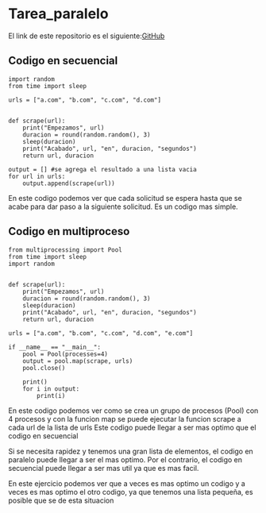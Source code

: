 # Tarea_paralelo

El link de este repositorio es el siguiente:[GitHub](https://github.com/joseluis031/Tarea_paralelo.git)

## Codigo en secuencial

```
import random
from time import sleep

urls = ["a.com", "b.com", "c.com", "d.com"]


def scrape(url): 
    print("Empezamos", url)
    duracion = round(random.random(), 3)
    sleep(duracion)
    print("Acabado", url, "en", duracion, "segundos")
    return url, duracion

output = [] #se agrega el resultado a una lista vacia
for url in urls:
    output.append(scrape(url))
```

En este codigo podemos ver que cada solicitud se espera hasta que se acabe
para dar paso a la siguiente solicitud.
Es un codigo mas simple.

## Codigo en multiproceso

```
from multiprocessing import Pool
from time import sleep
import random


def scrape(url):
    print("Empezamos", url)
    duracion = round(random.random(), 3)
    sleep(duracion)
    print("Acabado", url, "en", duracion, "segundos")
    return url, duracion

urls = ["a.com", "b.com", "c.com", "d.com", "e.com"]

if __name__ == "__main__":
    pool = Pool(processes=4)
    output = pool.map(scrape, urls)
    pool.close()
    
    print()
    for i in output:
        print(i)
```

En este codigo podemos ver como se crea un grupo de procesos (Pool) con 4 procesos 
y con la funcion map se puede ejecutar la funcion scrape a cada url de la lista de urls
Este codigo puede llegar a ser mas optimo que el codigo en secuencial

Si se necesita rapidez y tenemos una gran lista de elementos, el codigo en paralelo
puede llegar a ser el mas optimo. Por el contrario, el codigo en secuencial puede 
llegar a ser mas util ya que es mas facil.

En este ejercicio podemos ver que a veces es mas optimo un codigo y a veces es mas 
optimo el otro codigo, ya que tenemos una lista pequeña, es posible que se de esta
situacion
